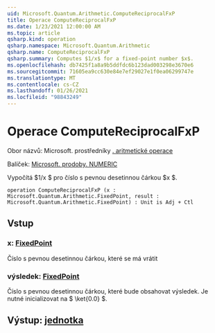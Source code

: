 ```yaml
---
uid: Microsoft.Quantum.Arithmetic.ComputeReciprocalFxP
title: Operace ComputeReciprocalFxP
ms.date: 1/23/2021 12:00:00 AM
ms.topic: article
qsharp.kind: operation
qsharp.namespace: Microsoft.Quantum.Arithmetic
qsharp.name: ComputeReciprocalFxP
qsharp.summary: Computes $1/x$ for a fixed-point number $x$.
ms.openlocfilehash: db7425f1a8a9b5ddfdc6b123dad003298e3670e6
ms.sourcegitcommit: 71605ea9cc630e84e7ef29027e1f0ea06299747e
ms.translationtype: MT
ms.contentlocale: cs-CZ
ms.lasthandoff: 01/26/2021
ms.locfileid: "98843249"
---
```

# <a name="computereciprocalfxp-operation"></a>Operace ComputeReciprocalFxP

Obor názvů: Microsoft. prostředníky [. aritmetické operace](xref:Microsoft.Quantum.Arithmetic)

Balíček: [Microsoft. prodoby. NUMERIC](https://nuget.org/packages/Microsoft.Quantum.Numerics)


Vypočítá $1/x $ pro číslo s pevnou desetinnou čárkou $x $.

```qsharp
operation ComputeReciprocalFxP (x : Microsoft.Quantum.Arithmetic.FixedPoint, result : Microsoft.Quantum.Arithmetic.FixedPoint) : Unit is Adj + Ctl
```


## <a name="input"></a>Vstup

### <a name="x--fixedpoint"></a>x: [FixedPoint](xref:Microsoft.Quantum.Arithmetic.FixedPoint)

Číslo s pevnou desetinnou čárkou, které se má vrátit


### <a name="result--fixedpoint"></a>výsledek: [FixedPoint](xref:Microsoft.Quantum.Arithmetic.FixedPoint)

Číslo s pevnou desetinnou čárkou, které bude obsahovat výsledek. Je nutné inicializovat na $ \ket{0.0} $.



## <a name="output--unit"></a>Výstup: [jednotka](xref:microsoft.quantum.lang-ref.unit)

